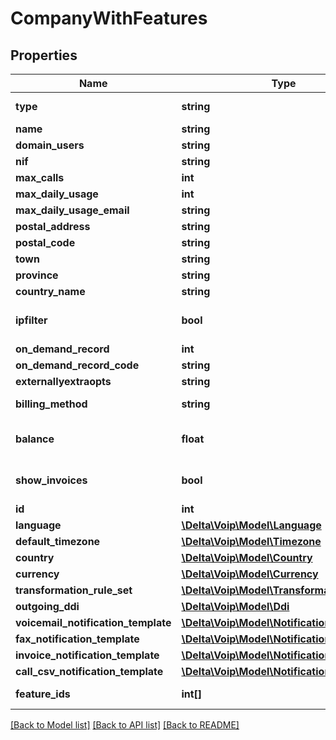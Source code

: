 # CompanyWithFeatures

## Properties
Name | Type | Description | Notes
------------ | ------------- | ------------- | -------------
**type** | **string** |  | [default to 'vpbx']
**name** | **string** |  | 
**domain_users** | **string** |  | [optional] 
**nif** | **string** |  | 
**max_calls** | **int** |  | 
**max_daily_usage** | **int** |  | 
**max_daily_usage_email** | **string** |  | [optional] 
**postal_address** | **string** |  | 
**postal_code** | **string** |  | 
**town** | **string** |  | 
**province** | **string** |  | 
**country_name** | **string** |  | 
**ipfilter** | **bool** |  | [optional] [default to false]
**on_demand_record** | **int** |  | [optional] 
**on_demand_record_code** | **string** |  | [optional] 
**externallyextraopts** | **string** |  | [optional] 
**billing_method** | **string** |  | [default to 'postpaid']
**balance** | **float** |  | [optional] [default to 0.0]
**show_invoices** | **bool** |  | [optional] [default to false]
**id** | **int** |  | [optional] 
**language** | [**\Delta\Voip\Model\Language**](Language.md) |  | [optional] 
**default_timezone** | [**\Delta\Voip\Model\Timezone**](Timezone.md) |  | [optional] 
**country** | [**\Delta\Voip\Model\Country**](Country.md) |  | 
**currency** | [**\Delta\Voip\Model\Currency**](Currency.md) |  | [optional] 
**transformation_rule_set** | [**\Delta\Voip\Model\TransformationRuleSet**](TransformationRuleSet.md) |  | 
**outgoing_ddi** | [**\Delta\Voip\Model\Ddi**](Ddi.md) |  | [optional] 
**voicemail_notification_template** | [**\Delta\Voip\Model\NotificationTemplate**](NotificationTemplate.md) |  | [optional] 
**fax_notification_template** | [**\Delta\Voip\Model\NotificationTemplate**](NotificationTemplate.md) |  | [optional] 
**invoice_notification_template** | [**\Delta\Voip\Model\NotificationTemplate**](NotificationTemplate.md) |  | [optional] 
**call_csv_notification_template** | [**\Delta\Voip\Model\NotificationTemplate**](NotificationTemplate.md) |  | [optional] 
**feature_ids** | **int[]** | Active feature ids | [optional] 

[[Back to Model list]](../README.md#documentation-for-models) [[Back to API list]](../README.md#documentation-for-api-endpoints) [[Back to README]](../README.md)


